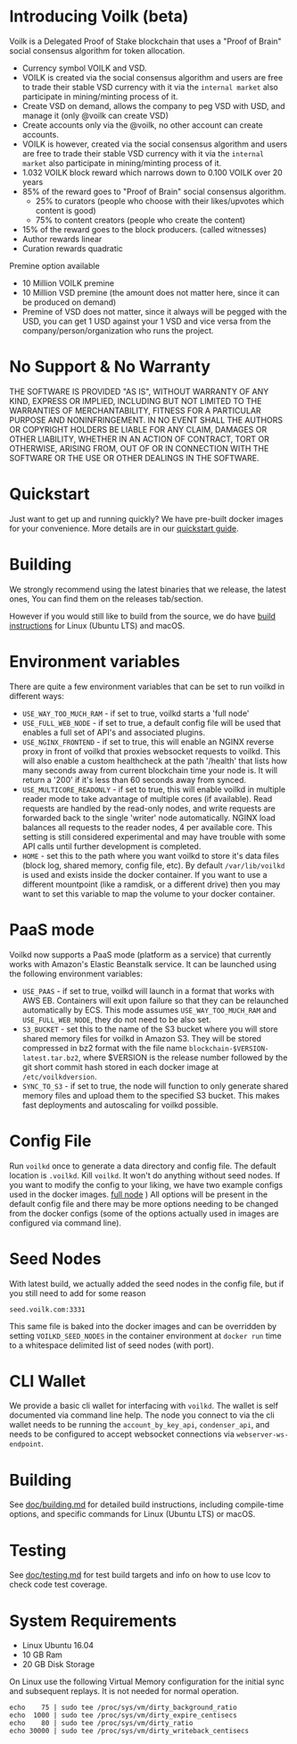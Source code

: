 # Introducing Voilk (beta)

Voilk is a Delegated Proof of Stake blockchain that uses a "Proof of Brain" social consensus algorithm for token allocation.

  - Currency symbol VOILK and VSD.
  - VOILK is created via the social consensus algorithm and users are free to trade their stable VSD currency with it via the `internal market` also participate in mining/minting process of it.
  - Create VSD on demand, allows the company to peg VSD with USD, and manage it (only @voilk can create VSD)
  - Create accounts only via the @voilk, no other account can create accounts.
  - VOILK is however, created via the social consensus algorithm and users are free to trade their stable VSD currency with it via the `internal market` also participate in mining/minting process of it.
  - 1.032 VOILK block reward which narrows down to 0.100 VOILK over 20 years
  - 85% of the reward goes to "Proof of Brain" social consensus algorithm.
    - 25% to curators (people who choose with their likes/upvotes which content is good)
    - 75% to content creators (people who create the content)
  - 15% of the reward goes to the block producers. (called witnesses)
  - Author rewards linear
  - Curation rewards quadratic
  
Premine option available
  - 10 Million VOILK premine
  - 10 Million VSD premine (the amount does not matter here, since it can be produced on demand)
  - Premine of VSD does not matter, since it always will be pegged with the USD, you can get 1 USD against your 1 VSD and vice versa from the company/person/organization who runs the project.

# No Support & No Warranty

THE SOFTWARE IS PROVIDED "AS IS", WITHOUT WARRANTY OF ANY KIND, EXPRESS OR
IMPLIED, INCLUDING BUT NOT LIMITED TO THE WARRANTIES OF MERCHANTABILITY,
FITNESS FOR A PARTICULAR PURPOSE AND NONINFRINGEMENT. IN NO EVENT SHALL THE
AUTHORS OR COPYRIGHT HOLDERS BE LIABLE FOR ANY CLAIM, DAMAGES OR OTHER
LIABILITY, WHETHER IN AN ACTION OF CONTRACT, TORT OR OTHERWISE, ARISING
FROM, OUT OF OR IN CONNECTION WITH THE SOFTWARE OR THE USE OR OTHER DEALINGS
IN THE SOFTWARE.


# Quickstart

Just want to get up and running quickly? We have pre-built docker images for your convenience. More details are in our [quickstart guide](https://github.com/voilknetwork/voilk/blob/master/doc/exchangequickstart.md).

# Building

We strongly recommend using the latest binaries that we release, the latest ones, You can find them on the releases tab/section. 

However if you would still like to build from the source, we do have [build instructions](https://github.com/voilknetwork/voilk/blob/master/doc/building.md) for Linux (Ubuntu LTS) and macOS.


# Environment variables

There are quite a few environment variables that can be set to run voilkd in different ways:

* `USE_WAY_TOO_MUCH_RAM` - if set to true, voilkd starts a 'full node'
* `USE_FULL_WEB_NODE` - if set to true, a default config file will be used that enables a full set of API's and associated plugins.
* `USE_NGINX_FRONTEND` - if set to true, this will enable an NGINX reverse proxy in front of voilkd that proxies websocket requests to voilkd. This will also enable a custom healthcheck at the path '/health' that lists how many seconds away from current blockchain time your node is. It will return a '200' if it's less than 60 seconds away from synced.
* `USE_MULTICORE_READONLY` - if set to true, this will enable voilkd in multiple reader mode to take advantage of multiple cores (if available). Read requests are handled by the read-only nodes, and write requests are forwarded back to the single 'writer' node automatically. NGINX load balances all requests to the reader nodes, 4 per available core. This setting is still considered experimental and may have trouble with some API calls until further development is completed.
* `HOME` - set this to the path where you want voilkd to store it's data files (block log, shared memory, config file, etc). By default `/var/lib/voilkd` is used and exists inside the docker container. If you want to use a different mountpoint (like a ramdisk, or a different drive) then you may want to set this variable to map the volume to your docker container.

# PaaS mode

Voilkd now supports a PaaS mode (platform as a service) that currently works with Amazon's Elastic Beanstalk service. It can be launched using the following environment variables:

* `USE_PAAS` - if set to true, voilkd will launch in a format that works with AWS EB. Containers will exit upon failure so that they can be relaunched automatically by ECS. This mode assumes `USE_WAY_TOO_MUCH_RAM` and `USE_FULL_WEB_NODE`, they do not need to be also set.
* `S3_BUCKET` - set this to the name of the S3 bucket where you will store shared memory files for voilkd in Amazon S3. They will be stored compressed in bz2 format with the file name `blockchain-$VERSION-latest.tar.bz2`, where $VERSION is the release number followed by the git short commit hash stored in each docker image at `/etc/voilkdversion`.
* `SYNC_TO_S3` - if set to true, the node will function to only generate shared memory files and upload them to the specified S3 bucket. This makes fast deployments and autoscaling for voilkd possible.

# Config File

Run `voilkd` once to generate a data directory and config file. The default location is `.voilkd`. Kill `voilkd`. It won't do anything without seed nodes. If you want to modify the config to your liking, we have two example configs used in the docker images. [full node](contrib/fullnode.config.ini) ) All options will be present in the default config file and there may be more options needing to be changed from the docker configs (some of the options actually used in images are configured via command line).

# Seed Nodes

With latest build, we actually added the seed nodes in the config file,  but if you still need to add for some reason

`seed.voilk.com:3331`

This same file is baked into the docker images and can be overridden by
setting `VOILKD_SEED_NODES` in the container environment at `docker run`
time to a whitespace delimited list of seed nodes (with port).

# CLI Wallet

We provide a basic cli wallet for interfacing with `voilkd`. The wallet is self documented via command line help. The node you connect to via the cli wallet needs to be running the `account_by_key_api`, `condenser_api`, and needs to be configured to accept websocket connections via `webserver-ws-endpoint`.

# Building

See [doc/building.md](doc/building.md) for detailed build instructions, including
compile-time options, and specific commands for Linux (Ubuntu LTS) or macOS.

# Testing

See [doc/testing.md](doc/testing.md) for test build targets and info
on how to use lcov to check code test coverage.

# System Requirements

  - Linux Ubuntu 16.04
  - 10 GB Ram
  - 20 GB Disk Storage

On Linux use the following Virtual Memory configuration for the initial sync and subsequent replays. It is not needed for normal operation.

```
echo    75 | sudo tee /proc/sys/vm/dirty_background_ratio
echo  1000 | sudo tee /proc/sys/vm/dirty_expire_centisecs
echo    80 | sudo tee /proc/sys/vm/dirty_ratio
echo 30000 | sudo tee /proc/sys/vm/dirty_writeback_centisecs
```
